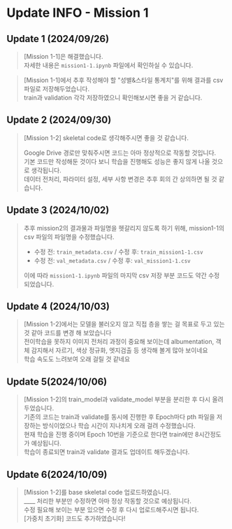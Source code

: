 # Update INFO - Mission 1

## Update 1 (2024/09/26)
> [Mission 1-1]은 해결했습니다.<br>
> 자세한 내용은 `mission1-1.ipynb` 파일에서 확인하실 수 있습니다.

> [Mission 1-1]에서 추후 작성해야 할 "성별&스타일 통계치"를 위해 결과를 csv 파일로 저장해두었습니다.<br>
> train과 validation 각각 저장하였으니 확인해보시면 좋을 거 같습니다.

## Update 2 (2024/09/30)
> [Mission 1-2] skeletal code로 생각해주시면 좋을 것 같습니다.<br>
>
> Google Drive 경로만 맞춰주시면 코드는 아마 정상적으로 작동할 것입니다.<br>
> 기본 코드만 작성해둔 것이다 보니 학습을 진행해도 성능은 좋지 않게 나올 것으로 생각됩니다.<br>
> 데이터 전처리, 파라미터 설정, 세부 사항 변경은 추후 회의 간 상의하면 될 것 같습니다. 


## Update 3 (2024/10/02)
> 추후 mission2의 결과물과 파일명을 헷갈리지 않도록 하기 위해, mission1-1의 csv 파일의 파일명을 수정했습니다.<br>
> - 수정 전: `train_metadata.csv` / 수정 후: `train_mission1-1.csv`
> - 수정 전: `val_metadata.csv` / 수정 후: `val_mission1-1.csv`
>
> 이에 따라 `mission1-1.ipynb` 파일의 마지막 csv 저장 부분 코드도 약간 수정 되었습니다.

## Update 4 (2024/10/03)
> [Mission 1-2]에서는 모델을 불러오지 않고 직접 층을 쌓는 걸 목표로 두고 있는 것 같아 코드를 변경 해 보았습니다<br>
> 전이학습을 못하지 이미지 전처리 과정이 중요해 보이는데 albumentation, 객체 감지해서 자르기, 색상 정규화, 엣지검출 등 생각해 볼게 많아 보이네요<br>
> 학습 속도도 느려보여 오래 걸릴 것 같네요


## Update 5(2024/10/06)
> [Mission 1-2]의 train_model과 validate_model 부분을 분리한 후 다시 올려두었습니다.<br>
> 기존의 코드는 train과 validate를 동시에 진행한 후 Epoch마다 pth 파일을 저장하는 방식이었으나 학습 시간이 지나치게 오래 걸려 수정했습니다.<br>
> 현재 학습을 진행 중이며 Epoch 10번을 기준으로 한다면 train에만 8시간정도가 예상됩니다.<br>
> 학습이 종료되면 train과 validate 결과도 업데이트 해두겠습니다.<br>


## Update 6(2024/10/09)
> [Mission 1-2]를 base skeletal code 업로드하였습니다.<br>
> ____ 처리한 부분만 수정하면 아마 정상 작동할 것으로 예상됩니다.<br>
> 수정 필요해 보이는 부분 있으면 수정 후 다시 업로드해주시면 됩니다.<br>
> [가중치 초기화] 코드도 추가하였습니다!
